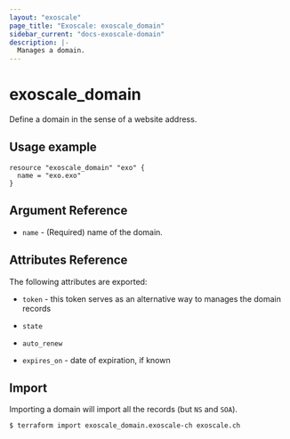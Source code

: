 ```yaml
---
layout: "exoscale"
page_title: "Exoscale: exoscale_domain"
sidebar_current: "docs-exoscale-domain"
description: |-
  Manages a domain.
---
```


# exoscale_domain

Define a domain in the sense of a website address.

## Usage example

```hcl
resource "exoscale_domain" "exo" {
  name = "exo.exo"
}
```

## Argument Reference

- `name` - (Required) name of the domain.


## Attributes Reference

The following attributes are exported:

- `token` - this token serves as an alternative way to manages the domain records

- `state`

- `auto_renew`

- `expires_on` - date of expiration, if known

## Import

Importing a domain will import all the records (but `NS` and `SOA`).

```shell
$ terraform import exoscale_domain.exoscale-ch exoscale.ch
```
